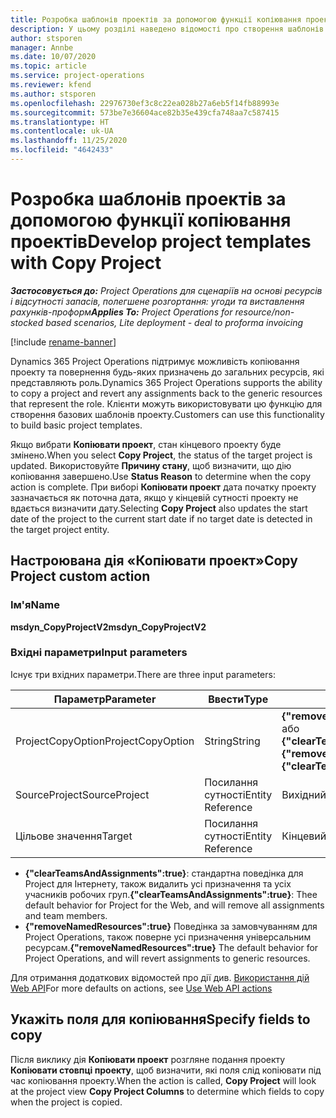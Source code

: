 ```yaml
---
title: Розробка шаблонів проектів за допомогою функції копіювання проектів
description: У цьому розділі наведено відомості про створення шаблонів проектів за допомогою настроюваної дії «Копіювати проект».
author: stsporen
manager: Annbe
ms.date: 10/07/2020
ms.topic: article
ms.service: project-operations
ms.reviewer: kfend
ms.author: stsporen
ms.openlocfilehash: 22976730ef3c8c22ea028b27a6eb5f14fb88993e
ms.sourcegitcommit: 573be7e36604ace82b35e439cfa748aa7c587415
ms.translationtype: HT
ms.contentlocale: uk-UA
ms.lasthandoff: 11/25/2020
ms.locfileid: "4642433"
---
```

# <a name="develop-project-templates-with-copy-project"></a><span data-ttu-id="319ca-103">Розробка шаблонів проектів за допомогою функції копіювання проектів</span><span class="sxs-lookup"><span data-stu-id="319ca-103">Develop project templates with Copy Project</span></span>

<span data-ttu-id="319ca-104">_**Застосовується до:** Project Operations для сценаріїв на основі ресурсів і відсутності запасів, полегшене розгортання: угоди та виставлення рахунків-проформ_</span><span class="sxs-lookup"><span data-stu-id="319ca-104">_**Applies To:** Project Operations for resource/non-stocked based scenarios, Lite deployment - deal to proforma invoicing_</span></span>

[!include [rename-banner](~/includes/cc-data-platform-banner.md)]

<span data-ttu-id="319ca-105">Dynamics 365 Project Operations підтримує можливість копіювання проекту та повернення будь-яких призначень до загальних ресурсів, які представляють роль.</span><span class="sxs-lookup"><span data-stu-id="319ca-105">Dynamics 365 Project Operations supports the ability to copy a project and revert any assignments back to the generic resources that represent the role.</span></span> <span data-ttu-id="319ca-106">Клієнти можуть використовувати цю функцію для створення базових шаблонів проекту.</span><span class="sxs-lookup"><span data-stu-id="319ca-106">Customers can use this functionality to build basic project templates.</span></span>

<span data-ttu-id="319ca-107">Якщо вибрати **Копіювати проект**, стан кінцевого проекту буде змінено.</span><span class="sxs-lookup"><span data-stu-id="319ca-107">When you select **Copy Project**, the status of the target project is updated.</span></span> <span data-ttu-id="319ca-108">Використовуйте **Причину стану**, щоб визначити, що дію копіювання завершено.</span><span class="sxs-lookup"><span data-stu-id="319ca-108">Use **Status Reason** to determine when the copy action is complete.</span></span> <span data-ttu-id="319ca-109">При виборі **Копіювати проект** дата початку проекту зазначається як поточна дата, якщо у кінцевій сутності проекту не вдається визначити дату.</span><span class="sxs-lookup"><span data-stu-id="319ca-109">Selecting **Copy Project** also updates the start date of the project to the current start date if no target date is detected in the target project entity.</span></span>

## <a name="copy-project-custom-action"></a><span data-ttu-id="319ca-110">Настроювана дія «Копіювати проект»</span><span class="sxs-lookup"><span data-stu-id="319ca-110">Copy Project custom action</span></span> 

### <a name="name"></a><span data-ttu-id="319ca-111">Ім'я</span><span class="sxs-lookup"><span data-stu-id="319ca-111">Name</span></span> 

<span data-ttu-id="319ca-112">**msdyn_CopyProjectV2**</span><span class="sxs-lookup"><span data-stu-id="319ca-112">**msdyn_CopyProjectV2**</span></span>

### <a name="input-parameters"></a><span data-ttu-id="319ca-113">Вхідні параметри</span><span class="sxs-lookup"><span data-stu-id="319ca-113">Input parameters</span></span>
<span data-ttu-id="319ca-114">Існує три вхідних параметри.</span><span class="sxs-lookup"><span data-stu-id="319ca-114">There are three input parameters:</span></span>

| <span data-ttu-id="319ca-115">Параметр</span><span class="sxs-lookup"><span data-stu-id="319ca-115">Parameter</span></span>          | <span data-ttu-id="319ca-116">Ввести</span><span class="sxs-lookup"><span data-stu-id="319ca-116">Type</span></span>   | <span data-ttu-id="319ca-117">Значення</span><span class="sxs-lookup"><span data-stu-id="319ca-117">Values</span></span>                                                   | 
|--------------------|--------|----------------------------------------------------------|
| <span data-ttu-id="319ca-118">ProjectCopyOption</span><span class="sxs-lookup"><span data-stu-id="319ca-118">ProjectCopyOption</span></span>  | <span data-ttu-id="319ca-119">String</span><span class="sxs-lookup"><span data-stu-id="319ca-119">String</span></span> | <span data-ttu-id="319ca-120">**{"removeNamedResources":true}** або **{"clearTeamsAndAssignments":true}**</span><span class="sxs-lookup"><span data-stu-id="319ca-120">**{"removeNamedResources":true}** or **{"clearTeamsAndAssignments":true}**</span></span> |
| <span data-ttu-id="319ca-121">SourceProject</span><span class="sxs-lookup"><span data-stu-id="319ca-121">SourceProject</span></span>      | <span data-ttu-id="319ca-122">Посилання сутності</span><span class="sxs-lookup"><span data-stu-id="319ca-122">Entity Reference</span></span> | <span data-ttu-id="319ca-123">Вихідний проект</span><span class="sxs-lookup"><span data-stu-id="319ca-123">Source Project</span></span> |
| <span data-ttu-id="319ca-124">Цільове значення</span><span class="sxs-lookup"><span data-stu-id="319ca-124">Target</span></span>             | <span data-ttu-id="319ca-125">Посилання сутності</span><span class="sxs-lookup"><span data-stu-id="319ca-125">Entity Reference</span></span> | <span data-ttu-id="319ca-126">Кінцевий проект</span><span class="sxs-lookup"><span data-stu-id="319ca-126">Target Project</span></span> |


- <span data-ttu-id="319ca-127">**{"clearTeamsAndAssignments":true}**: стандартна поведінка для Project для Інтернету, також видалить усі призначення та усіх учасників робочих груп.</span><span class="sxs-lookup"><span data-stu-id="319ca-127">**{"clearTeamsAndAssignments":true}**: Thee default behavior for Project for the Web, and will remove all assignments and team members.</span></span>
- <span data-ttu-id="319ca-128">**{"removeNamedResources":true}** Поведінка за замовчуванням для Project Operations, також поверне усі призначення універсальним ресурсам.</span><span class="sxs-lookup"><span data-stu-id="319ca-128">**{"removeNamedResources":true}** The default behavior for Project Operations, and will revert assignments to generic resources.</span></span>

<span data-ttu-id="319ca-129">Для отримання додаткових відомостей про дії див. [Використання дій Web API](https://docs.microsoft.com/powerapps/developer/common-data-service/webapi/use-web-api-actions)</span><span class="sxs-lookup"><span data-stu-id="319ca-129">For more defaults on actions, see [Use Web API actions](https://docs.microsoft.com/powerapps/developer/common-data-service/webapi/use-web-api-actions)</span></span>

## <a name="specify-fields-to-copy"></a><span data-ttu-id="319ca-130">Укажіть поля для копіювання</span><span class="sxs-lookup"><span data-stu-id="319ca-130">Specify fields to copy</span></span> 
<span data-ttu-id="319ca-131">Після виклику дія **Копіювати проект** розгляне подання проекту **Копіювати стовпці проекту**, щоб визначити, які поля слід копіювати під час копіювання проекту.</span><span class="sxs-lookup"><span data-stu-id="319ca-131">When the action is called, **Copy Project** will look at the project view **Copy Project Columns** to determine which fields to copy when the project is copied.</span></span>

